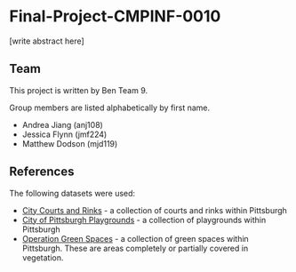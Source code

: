 # Final-Project-CMPINF-0010

[write abstract here]

## Team

This project is written by Ben Team 9.

Group members are listed alphabetically by first name.

- Andrea Jiang (anj108)
- Jessica Flynn (jmf224)
- Matthew Dodson (mjd119)

## References

The following datasets were used:

- [City Courts and Rinks](https://data.wprdc.org/dataset/city-of-pittsburgh-courts) - a collection of courts and rinks within Pittsburgh
- [City of Pittsburgh Playgrounds](https://data.wprdc.org/dataset/playgrounds) - a collection of playgrounds within Pittsburgh
- [Operation Green Spaces](https://data.wprdc.org/dataset/operations-green-spaces) - a collection of green spaces within Pittsburgh. These are areas completely or partially covered in vegetation.
